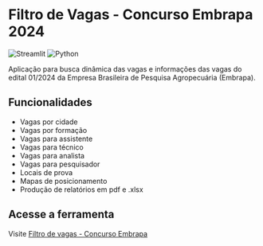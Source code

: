 # Filtro de Vagas - Concurso Embrapa 2024

![Streamlit](https://img.shields.io/badge/Streamlit-1.0-brightgreen) ![Python](https://img.shields.io/badge/Python-3.9-blue)

Aplicação para busca dinâmica das vagas e informações das vagas do edital 01/2024 da Empresa Brasileira de Pesquisa Agropecuária (Embrapa).

## Funcionalidades

- Vagas por cidade
- Vagas por formação
- Vagas para assistente
- Vagas para técnico
- Vagas para analista
- Vagas para pesquisador
- Locais de prova
- Mapas de posicionamento
- Produção de relatórios em pdf e .xlsx

## Acesse a ferramenta

Visite [Filtro de vagas - Concurso Embrapa](https://concursoembrapa.streamlit.app)